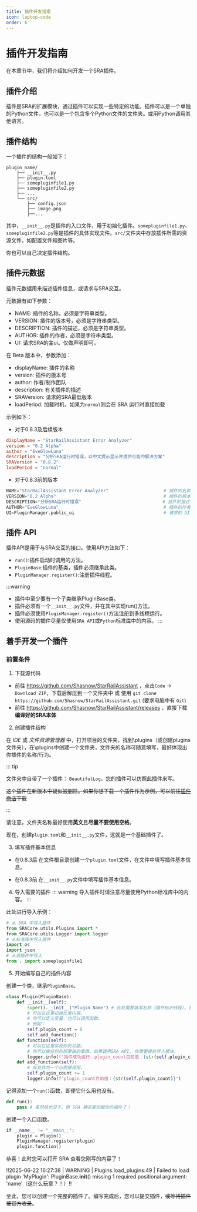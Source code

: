 ```yaml
---
title: 插件开发指南
icon: laptop-code
order: 6
---
```


# 插件开发指南

在本章节中，我们将介绍如何开发一个SRA插件。

## 插件介绍

插件是SRA的扩展模块，通过插件可以实现一些特定的功能。插件可以是一个单独的Python文件，也可以是一个包含多个Python文件的文件夹。或用Python调用其他语言。

## 插件结构

一个插件的结构一般如下：

```
plugin_name/
    ├── __init__.py
    ├── plugin.toml
    ├── somepluginfile1.py
    ├── somepluginfile2.py
    ├── ...
    └── src/
        ├── config.json
        ├── image.png
        ├──...
```

其中，`__init__.py`是插件的入口文件，用于初始化插件。`somepluginfile1.py`、`somepluginfile2.py`等是插件的具体实现文件。`src/`文件夹中存放插件所需的资源文件，如配置文件和图片等。

你也可以自己决定插件结构。

## 插件元数据
插件元数据用来描述插件信息，或请求与SRA交互。

元数据有如下参数：
- NAME: 插件的名称，必须是字符串类型。
- VERSION: 插件的版本号，必须是字符串类型。
- DESCRIPTION: 插件的描述，必须是字符串类型。
- AUTHOR: 插件的作者，必须是字符串类型。
- UI: 请求SRA的主ui。仅做声明即可。

在 Beta 版本中，参数添加：
- displayName: 插件的名称
- version: 插件的版本号
- author: 作者/制作团队
- description: 有关插件的描述
- SRAVersion: 请求的SRA最低版本
- loadPeriod: 加载时机，如果为`normal`则会在 SRA 运行时直接加载

示例如下：

- 对于0.8.3及后续版本
```toml
displayName = "StarRailAssistant Error Analyzer"
version = "0.2 Alpha"
author = "EveGlowLuna"
description = "分析SRA运行时错误，以中文提示显示并提供可能的解决方案"
SRAVersion = "0.8.2"
loadPeriod = "normal"
```
- 对于0.8.3前的版本
```python
NAME="StarRailAssistant Error Analyzer"                     # 插件的名称
VERSION="0.2 Alpha"                                         # 插件的版本
DESCRIPTION="分析SRA运行时错误"                               # 插件的描述
AUTHOR="EveGlowLuna"                                        # 插件的作者
UI=PluginManager.public_ui                                  # 请求的 UI
```

## 插件 API

插件API是用于与SRA交互的接口。使用API方法如下：
- `run()`:插件启动时调用的方法。
- `PluginBase`:插件的基类，插件必须继承此类。
- `PluginManager.register()`:注册插件线程。

:::warning
- 插件中至少要有一个子类继承PluginBase类。
- 插件必须有一个`__init__.py`文件，并在其中实现run()方法。
- 插件必须使用`PluginManager.register()`方法注册到多线程运行。
- 使用源码的插件尽量仅使用`SRA API`或`Python`标准库中的内容。
:::

## 着手开发一个插件

### 前置条件

1. 下载源代码
- 前往 https://github.com/Shasnow/StarRailAssistant ，点击`Code` -> `Download ZIP`，下载后解压到一个文件夹中 或 使用 `git clone https://github.com/Shasnow/StarRailAssistant.git` (要求电脑中有 `Git`)
- 前往 https://github.com/Shasnow/StarRailAssistant/releases ，直接下载**编译好的SRA本体**

2. 创建插件结构

在 *IDE* 或 *文件资源管理器* 中，打开项目的文件夹，找到\plugins（或创建plugins文件夹），在\plugins中创建一个文件夹，文件夹的名称可随意填写，最好体现出你插件的名称/行为。

::: tip 

文件夹中自带了一个插件： `BeautifulLog`，您的插件可以仿照此插件来写。

~~这个插件在新版本中疑似被删除。如果你想下载一个插件作为示例，可以前往[插件商店](https://starrailassistant.top/pluginstore.html)下载~~

:::

请注意，文件夹名称最好使用**英文**且**尽量不要使用空格**。

现在，创建`plugin.toml`和`__init__.py`文件，这就是一个基础插件了。

3. 填写插件基本信息

- 在0.8.3后
在文件根目录创建一个`plugin.toml`文件，在文件中填写插件基本信息。

- 在0.8.3前
在`__init__.py`文件中填写插件基本信息。


4. 导入需要的插件
::: warning 导入插件时请注意尽量使用Python标准库中的内容。
:::

此处进行导入示例：
```python
# 从 SRA 中导入插件
from SRACore.utils.Plugins import *
from SRACore.utils.Logger import logger
# 从标准库中导入插件
import os
import json
# 从该插件中导入
from . import somepluginfile1
```

5. 开始编写自己的插件内容

创建一个类，继承`PluginBase`。

```python
class Plugin(PluginBase):
    def __init__(self):
        super().__init__("Plugin Name") # 此处需要填写名称（插件标识线程），否则会引发报错。
        # 可以在这里初始化类内容。
        # 你可以定义变量，也可以调用函数。
        # 例如：
        self.plugin_count = 0
        self.add_function()
    def function(self):
        # 可以在这里实现你的功能。
        # 你可以做任何你想要做的事情。如果调用SRA API, 你需要提前导入模块。
        logger.info(f"插件成功运行，plugin_count目前值：{str(self.plugin_count)}")
    def add_function(self):
        # 此处作为一个示例被调用。
        self.plugin_count += 1
        logger.info(f"plugin_count目前值：{str(self.plugin_count)}")
```

记得添加一个`run()`函数，即便它什么用也没有。

```python
def run():
    pass # 虽然啥也没干，但 SRA 确实能加载你的插件了！
```

创建一个入口函数。

```python
if __name__ != "__main__":
    plugin = Plugin()
    PluginManager.register(plugin)
    plugin.function()
```

恭喜！此时您可以打开 SRA 查看您刚写的内容了！

!!2025-06-22 16:27:38 | WARNING | Plugins.load_plugins:49 | Failed to load plugin 'MyPlugin': PluginBase.__init__() missing 1 required positional argument: 'name'（这什么玩意？！）!!

至此，您可以创建一个完整的插件了。编写完成后，您可以提交插件，~~或等待插件被官方收录~~。